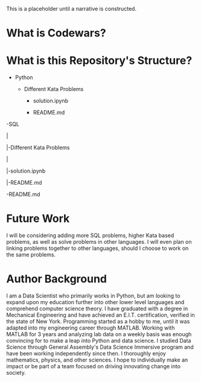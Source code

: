 This is a placeholder until a narrative is constructed.

# What is Codewars?

# What is this Repository's Structure?
- Python

    - Different Kata Problems

        - solution.ipynb

        - README.md
 
-SQL

 |

 |-Different Kata Problems

   |

   |-solution.ipynb

   |-README.md

-README.md

# Future Work
I will be considering adding more SQL problems, higher Kata based problems, as well as solve problems in other languages. I will even plan on linking problems together to other languages, should I choose to work on the same problems. 

# Author Background
I am a Data Scientist who primarily works in Python, but am looking to expand upon my education further into other lower level languages and comprehend computer science theory. I have graduated with a degree in Mechanical Engineering and have achieved an E.I.T. certification, verified in the state of New York. Programming started as a hobby to me, until it was adapted into my engineering career through MATLAB. Working with MATLAB for 3 years and analyzing lab data on a weekly basis was enough convincing for to make a leap into Python and data science. I studied Data Science through General Assembly's Data Science Immersive program and have been working independently since then. I thoroughly enjoy mathematics, physics, and other sciences. I hope to individually make an impact or be part of a team focused on driving innovating change into society.  